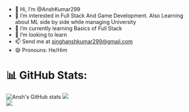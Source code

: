 - 👋 Hi, I’m @AnshKumar299
- 👀 I’m interested in Full Stack And Game Development. Also Learning about ML side by side while managing University
- 🌱 I’m currently learning Basics of Full Stack
- 💞️ I’m looking to learn
- 📫 Send me at singhanshkumar299@gmail.com
- 😄 Pronouns: He/Him

<!---
AnshKumar299/AnshKumar299 is a ✨ special ✨ repository because its `README.md` (this file) appears on your GitHub profile.
You can click the Preview link to take a look at your changes.
--->


# 📊 GitHub Stats:
![Ansh's GitHub stats](https://github-readme-stats.vercel.app/api?username=AnshKumar299&show_icons=true&theme=radical)
![](https://github-readme-streak-stats.herokuapp.com/?user=AnshKumar299&theme=merko&hide_border=false)<br/>
![](https://github-readme-stats.vercel.app/api/top-langs/?username=AnshKumar299&theme=merko&hide_border=false&include_all_commits=false&count_private=false&layout=compact)

